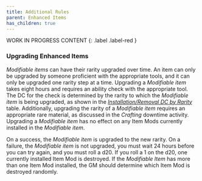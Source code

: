 ```yaml
---
title: Additional Rules
parent: Enhanced Items
has_children: true
---
```


WORK IN PROGRESS CONTENT
{: .label .label-red }

### Upgrading Enhanced Items
*Modifiable items* can have their rarity upgraded over time. An item can only be upgraded by someone proficient with the appropriate tools, and it can only be upgraded one rarity step at a time. Upgrading a *Modifiable item* takes eight hours and requires an ability check with the appropriate tool. The DC for the check is determined by the rarity to which the *Modifiable item* is being upgraded, as shown in the [*Installation/Removal DC by Rarity*](https://drakeryzer.github.io/DrakeSW5E/Enhanced%20Items/Modifiable%20Items/#installationremoval-dc-by-rarity) table. Additionally, upgrading the rarity of a *Modifiable item* requires an appropriate rare material, as discussed in the *Crafting* downtime activity. Upgrading a *Modifiable item* has no effect on any Item Mods currently installed in the *Modifiable item*.

On a success, the *Modifiable item* is upgraded to the new rarity. On a failure, the *Modifiable item* is not upgraded, you must wait 24 hours before you can try again, and you must roll a d20. If you roll a 1 on the d20, one currently installed Item Mod is destroyed. If the *Modifiable Item* has more than one Item Mod installed, the GM should determine which Item Mod is destroyed randomly.